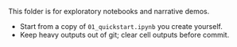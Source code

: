 This folder is for exploratory notebooks and narrative demos.

- Start from a copy of `01_quickstart.ipynb` you create yourself.
- Keep heavy outputs out of git; clear cell outputs before commit.
